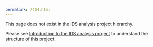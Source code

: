 ```yaml
---
permalink: /404.html
---
```

This page does not exist in the IDS analysis project hierarchy.

Please see [Introduction to the IDS analysis project](https://r-dube.github.io/CICIDS/2020/11/06/cicids-intro.html) to understand the structure of this project.
